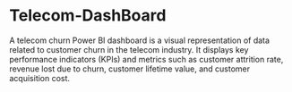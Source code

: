 # Telecom-DashBoard
A telecom churn Power BI dashboard is a visual representation of data related to customer churn in the telecom industry. It displays key performance indicators (KPIs) and metrics such as customer attrition rate, revenue lost due to churn, customer lifetime value, and customer acquisition cost.
